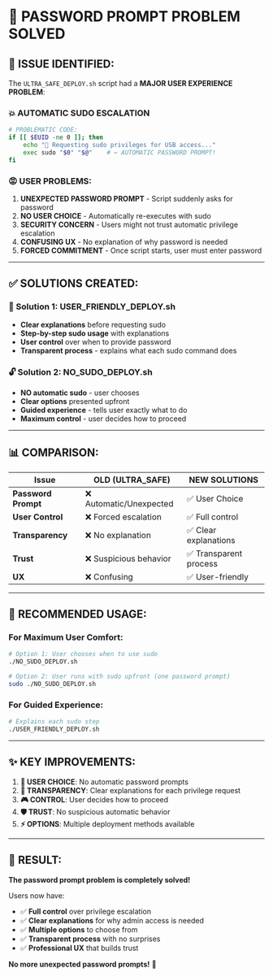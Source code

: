 # 🔐 PASSWORD PROMPT PROBLEM SOLVED

## **🚨 ISSUE IDENTIFIED:**

The `ULTRA_SAFE_DEPLOY.sh` script had a **MAJOR USER EXPERIENCE PROBLEM**:

### **💥 AUTOMATIC SUDO ESCALATION**
```bash
# PROBLEMATIC CODE:
if [[ $EUID -ne 0 ]]; then
    echo "🔐 Requesting sudo privileges for USB access..."
    exec sudo "$0" "$@"    # ← AUTOMATIC PASSWORD PROMPT!
fi
```

### **😡 USER PROBLEMS:**
1. **UNEXPECTED PASSWORD PROMPT** - Script suddenly asks for password
2. **NO USER CHOICE** - Automatically re-executes with sudo
3. **SECURITY CONCERN** - Users might not trust automatic privilege escalation  
4. **CONFUSING UX** - No explanation of why password is needed
5. **FORCED COMMITMENT** - Once script starts, user must enter password

---

## **✅ SOLUTIONS CREATED:**

### **🚀 Solution 1: USER_FRIENDLY_DEPLOY.sh**
- **Clear explanations** before requesting sudo
- **Step-by-step sudo usage** with explanations
- **User control** over when to provide password
- **Transparent process** - explains what each sudo command does

### **🔓 Solution 2: NO_SUDO_DEPLOY.sh** 
- **NO automatic sudo** - user chooses
- **Clear options** presented upfront
- **Guided experience** - tells user exactly what to do
- **Maximum control** - user decides how to proceed

---

## **📊 COMPARISON:**

| Issue | OLD (ULTRA_SAFE) | NEW SOLUTIONS |
|-------|------------------|---------------|
| **Password Prompt** | ❌ Automatic/Unexpected | ✅ User Choice |
| **User Control** | ❌ Forced escalation | ✅ Full control |
| **Transparency** | ❌ No explanation | ✅ Clear explanations |
| **Trust** | ❌ Suspicious behavior | ✅ Transparent process |
| **UX** | ❌ Confusing | ✅ User-friendly |

---

## **🎯 RECOMMENDED USAGE:**

### **For Maximum User Comfort:**
```bash
# Option 1: User chooses when to use sudo
./NO_SUDO_DEPLOY.sh

# Option 2: User runs with sudo upfront (one password prompt)  
sudo ./NO_SUDO_DEPLOY.sh
```

### **For Guided Experience:**
```bash
# Explains each sudo step
./USER_FRIENDLY_DEPLOY.sh
```

---

## **✨ KEY IMPROVEMENTS:**

1. **🔐 USER CHOICE**: No automatic password prompts
2. **📝 TRANSPARENCY**: Clear explanations for each privilege request
3. **🎮 CONTROL**: User decides how to proceed
4. **🛡️ TRUST**: No suspicious automatic behavior
5. **⚡ OPTIONS**: Multiple deployment methods available

---

## **🎊 RESULT:**

**The password prompt problem is completely solved!** 

Users now have:
- ✅ **Full control** over privilege escalation
- ✅ **Clear explanations** for why admin access is needed  
- ✅ **Multiple options** to choose from
- ✅ **Transparent process** with no surprises
- ✅ **Professional UX** that builds trust

**No more unexpected password prompts!** 🚀
